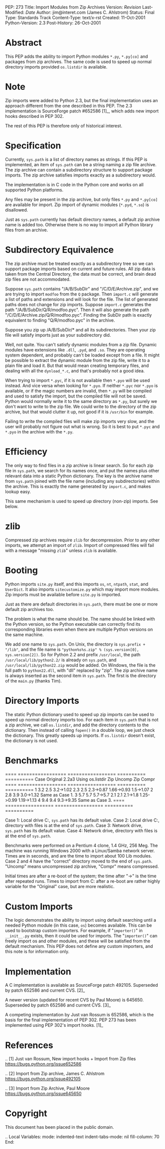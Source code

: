 PEP: 273 Title: Import Modules from Zip Archives Version: $Revision$
Last-Modified: $Date$ Author: jim\@interet.com (James C. Ahlstrom)
Status: Final Type: Standards Track Content-Type: text/x-rst Created:
11-Oct-2001 Python-Version: 2.3 Post-History: 26-Oct-2001

Abstract
========

This PEP adds the ability to import Python modules `*.py`, `*.py[co]`
and packages from zip archives. The same code is used to speed up normal
directory imports provided `os.listdir` is available.

Note
====

Zip imports were added to Python 2.3, but the final implementation uses
an approach different from the one described in this PEP. The 2.3
implementation is SourceForge patch \#652586 \[1\]\_, which adds new
import hooks described in PEP 302.

The rest of this PEP is therefore only of historical interest.

Specification
=============

Currently, `sys.path` is a list of directory names as strings. If this
PEP is implemented, an item of `sys.path` can be a string naming a zip
file archive. The zip archive can contain a subdirectory structure to
support package imports. The zip archive satisfies imports exactly as a
subdirectory would.

The implementation is in C code in the Python core and works on all
supported Python platforms.

Any files may be present in the zip archive, but only files `*.py` and
`*.py[co]` are available for import. Zip import of dynamic modules
(`*.pyd`, `*.so`) is disallowed.

Just as `sys.path` currently has default directory names, a default zip
archive name is added too. Otherwise there is no way to import all
Python library files from an archive.

Subdirectory Equivalence
========================

The zip archive must be treated exactly as a subdirectory tree so we can
support package imports based on current and future rules. All zip data
is taken from the Central Directory, the data must be correct, and brain
dead zip files are not accommodated.

Suppose `sys.path` contains "/A/B/SubDir" and "/C/D/E/Archive.zip", and
we are trying to import `modfoo` from the `Q` package. Then `import.c`
will generate a list of paths and extensions and will look for the file.
The list of generated paths does not change for zip imports. Suppose
`import.c` generates the path "/A/B/SubDir/Q/R/modfoo.pyc". Then it will
also generate the path "/C/D/E/Archive.zip/Q/R/modfoo.pyc". Finding the
SubDir path is exactly equivalent to finding "Q/R/modfoo.pyc" in the
archive.

Suppose you zip up /A/B/SubDir/\* and all its subdirectories. Then your
zip file will satisfy imports just as your subdirectory did.

Well, not quite. You can't satisfy dynamic modules from a zip file.
Dynamic modules have extensions like `.dll`, `.pyd`, and `.so`. They are
operating system dependent, and probably can't be loaded except from a
file. It might be possible to extract the dynamic module from the zip
file, write it to a plain file and load it. But that would mean creating
temporary files, and dealing with all the `dynload_*.c`, and that's
probably not a good idea.

When trying to import `*.pyc`, if it is not available then `*.pyo` will
be used instead. And vice versa when looking for `*.pyo`. If neither
`*.pyc` nor `*.pyo` is available, or if the magic numbers are invalid,
then `*.py` will be compiled and used to satisfy the import, but the
compiled file will not be saved. Python would normally write it to the
same directory as `*.py`, but surely we don't want to write to the zip
file. We could write to the directory of the zip archive, but that would
clutter it up, not good if it is `/usr/bin` for example.

Failing to write the compiled files will make zip imports very slow, and
the user will probably not figure out what is wrong. So it is best to
put `*.pyc` and `*.pyo` in the archive with the `*.py`.

Efficiency
==========

The only way to find files in a zip archive is linear search. So for
each zip file in `sys.path`, we search for its names once, and put the
names plus other relevant data into a static Python dictionary. The key
is the archive name from `sys.path` joined with the file name (including
any subdirectories) within the archive. This is exactly the name
generated by `import.c`, and makes lookup easy.

This same mechanism is used to speed up directory (non-zip) imports. See
below.

zlib
====

Compressed zip archives require `zlib` for decompression. Prior to any
other imports, we attempt an import of `zlib`. Import of compressed
files will fail with a message "missing `zlib`" unless `zlib` is
available.

Booting
=======

Python imports `site.py` itself, and this imports `os`, `nt`, `ntpath`,
`stat`, and `UserDict`. It also imports `sitecustomize.py` which may
import more modules. Zip imports must be available before `site.py` is
imported.

Just as there are default directories in `sys.path`, there must be one
or more default zip archives too.

The problem is what the name should be. The name should be linked with
the Python version, so the Python executable can correctly find its
corresponding libraries even when there are multiple Python versions on
the same machine.

We add one name to `sys.path`. On Unix, the directory is
`sys.prefix + "/lib"`, and the file name is
`"python%s%s.zip" % (sys.version[0], sys.version[2])`. So for Python 2.2
and prefix `/usr/local`, the path `/usr/local/lib/python2.2/` is already
on `sys.path`, and `/usr/local/lib/python22.zip` would be added. On
Windows, the file is the full path to `python22.dll`, with "dll"
replaced by "zip". The zip archive name is always inserted as the second
item in `sys.path`. The first is the directory of the `main.py` (thanks
Tim).

Directory Imports
=================

The static Python dictionary used to speed up zip imports can be used to
speed up normal directory imports too. For each item in `sys.path` that
is not a zip archive, we call `os.listdir`, and add the directory
contents to the dictionary. Then instead of calling `fopen()` in a
double loop, we just check the dictionary. This greatly speeds up
imports. If `os.listdir` doesn't exist, the dictionary is not used.

Benchmarks
==========

==== ================= ================= ========== ========== Case
Original 2.2a3 Using os.listdir Zip Uncomp Zip Compr ====
================= ================= ========== ========== 1 3.2 2.5
3.2-\>1.02 2.3 2.5 2.3-\>0.87 1.66-\>0.93 1.5-\>1.07 2 2.8 3.9
3.0-\>1.32 Same as Case 1. 3 5.7 5.7 5.7-\>5.7 2.1 2.1 2.1-\>1.8
1.25-\>0.99 1.19-\>1.13 4 9.4 9.4 9.3-\>9.35 Same as Case 3. ====
================= ================= ========== ==========

Case 1: Local drive C:, `sys.path` has its default value. Case 2: Local
drive C:, directory with files is at the end of `sys.path`. Case 3:
Network drive, `sys.path` has its default value. Case 4: Network drive,
directory with files is at the end of `sys.path`.

Benchmarks were performed on a Pentium 4 clone, 1.4 GHz, 256 Meg. The
machine was running Windows 2000 with a Linux/Samba network server.
Times are in seconds, and are the time to import about 100 Lib modules.
Case 2 and 4 have the "correct" directory moved to the end of
`sys.path`. "Uncomp" means uncompressed zip archive, "Compr" means
compressed.

Initial times are after a re-boot of the system; the time after "-\>" is
the time after repeated runs. Times to import from C: after a re-boot
are rather highly variable for the "Original" case, but are more
realistic.

Custom Imports
==============

The logic demonstrates the ability to import using default searching
until a needed Python module (in this case, `os`) becomes available.
This can be used to bootstrap custom importers. For example, if
"`importer()`" in `__init__.py` exists, then it could be used for
imports. The "`importer()`" can freely import os and other modules, and
these will be satisfied from the default mechanism. This PEP does not
define any custom importers, and this note is for information only.

Implementation
==============

A C implementation is available as SourceForge patch 492105. Superseded
by patch 652586 and current CVS. \[2\]\_

A newer version (updated for recent CVS by Paul Moore) is 645650.
Superseded by patch 652586 and current CVS. \[3\]\_

A competing implementation by Just van Rossum is 652586, which is the
basis for the final implementation of PEP 302. PEP 273 has been
implemented using PEP 302's import hooks. \[1\]\_

References
==========

.. \[1\] Just van Rossum, New import hooks + Import from Zip files
https://bugs.python.org/issue652586

.. \[2\] Import from Zip archive, James C. Ahlstrom
https://bugs.python.org/issue492105

.. \[3\] Import from Zip Archive, Paul Moore
https://bugs.python.org/issue645650

Copyright
=========

This document has been placed in the public domain.

.. Local Variables: mode: indented-text indent-tabs-mode: nil
fill-column: 70 End:
